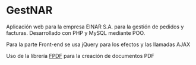 # GestNAR

Aplicación web para la empresa EINAR S.A. para la gestión de pedidos y facturas. Desarrollado con PHP y MySQL mediante POO.

Para la parte Front-end se usa jQuery para los efectos y las llamadas AJAX

Uso de la librería [FPDF] para la creación de documentos PDF

[FPDF]:http://www.fpdf.org

